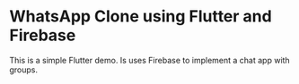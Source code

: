 # WhatsApp Clone using Flutter and Firebase

This is a simple Flutter demo. Is uses Firebase to implement a chat app with groups.
